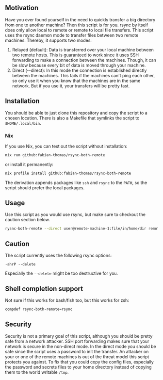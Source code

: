 ## Motivation
Have you ever found yourself in the need to quickly transfer a big directory from one to another machine?
Then this script is for you.
rsync by itself does only allow local to remote or remote to local file transfers.
This script uses the rsync daemon mode to transfer files between two remote machines.
Thereby, it supports two modes:
1. Relayed (default): Data is transferred over your local machine between two remote hosts.
   This is guaranteed to work since it uses SSH forwarding to make a connection between the machines.
   Though, it can be slow because every bit of data is moved through your machine.
2. Direct (--direct): In this mode the connection is established directly between the machines.
   This fails if the machines can't ping each other, so only use it when you know that the machines are in the same network.
   But if you use it, your transfers will be pretty fast.

## Installation
You should be able to just clone this repository and copy the script to a chosen location.
There is also a Makefile that symlinks the script to `$HOME/.local/bin`.

### Nix

If you use Nix, you can test out the script without installation:
``` sh
nix run github:fabian-thomas/rsync-both-remote
```

or install it permanently:
``` sh
nix profile install github:fabian-thomas/rsync-both-remote
```

The derivation appends packages like `ssh` and `rsync` to the `PATH`, so the script should prefer the local packages.

## Usage
Use this script as you would use rsync, but make sure to checkout the caution section below.
```sh
rysnc-both-remote --direct user@remote-machine-1:file/in/home/dir remote-machine-2:
```

## Caution
The script currently uses the following rsync options:
```
-ahrP --delete
```
Especially the `--delete` might be too destructive for you.

## Shell completion support
Not sure if this works for bash/fish too, but this works for zsh:
``` sh
compdef rsync-both-remote=rsync
```

## Security
Security is not a primary goal of this script, although you should be pretty safe from a network attacker.
SSH port forwarding makes sure that your network is secure in the non-direct mode.
In the direct mode you should be safe since the script uses a password to init the transfer.
An attacker on your or one of the remote machines is out of the threat model this script protects you against.
To fix that you could copy the config files, especially the password and secrets files to your home directory instead of copying them to the world writable `/tmp`.
